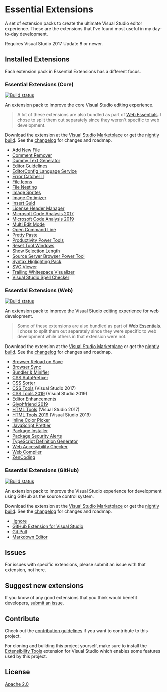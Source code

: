 # Essential Extensions
A set of extension packs to create the ultimate Visual Studio editor experience. These are the extensions that I've found most useful in my day-to-day development. 

Requires Visual Studio 2017 Update 8 or newer.

## Installed Extensions
Each extension pack in Essential Extensions has a different focus.

### Essential Extensions (Core)
[![Build status](https://ci.appveyor.com/api/projects/status/54aj4e4tlfvehaxa?svg=true)](https://ci.appveyor.com/project/scottdorman/essential-extensions)

An extension pack to improve the core Visual Studio editing experience. 

> A lot of these extensions are also bundled as part of [Web Essentials](https://marketplace.visualstudio.com/items?itemName=MadsKristensen.WebEssentials2019). I chose to split them out separately since they weren't specific to web development.

Download the extension at the
[Visual Studio Marketplace](https://marketplace.visualstudio.com/items?itemName=ScottDorman.EssentialExtensions)
or get the
[nightly build](http://vsixgallery.com/extension/B485A30F-B8A4-4508-B2B3-D96D529171DD/). See the
[changelog](src/EssentialExtensions/CHANGELOG.md)
for changes and roadmap.

- [Add New File](https://marketplace.visualstudio.com/items?itemName=MadsKristensen.AddNewFile)
- [Comment Remover](https://marketplace.visualstudio.com/items?itemName=MadsKristensen.CommentRemover)
- [Dummy Text Generator](https://marketplace.visualstudio.com/items?itemName=MadsKristensen.DummyTextGenerator)
- [Editor Guidelines](https://marketplace.visualstudio.com/items?itemName=PaulHarrington.EditorGuidelines)
- [EditorConfig Language Service](https://marketplace.visualstudio.com/items?itemName=MadsKristensen.EditorConfig)
- [Error Catcher II](https://marketplace.visualstudio.com/items?itemName=MadsKristensen.ErrorCatcherII)
- [File Icons](https://marketplace.visualstudio.com/items?itemName=MadsKristensen.FileIcons)
- [File Nesting](https://marketplace.visualstudio.com/items?itemName=MadsKristensen.FileNesting)
- [Image Sprites](https://marketplace.visualstudio.com/items?itemName=MadsKristensen.ImageSprites)
- [Image Optimizer](https://marketplace.visualstudio.com/items?itemName=MadsKristensen.ImageOptimizer)
- [Insert Guid](https://marketplace.visualstudio.com/items?itemName=MadsKristensen.insertguid)
- [License Header Manager](https://marketplace.visualstudio.com/items?itemName=StefanWenig.LicenseHeaderManager)
- [Microsoft Code Analysis 2017](https://marketplace.visualstudio.com/items?itemName=VisualStudioPlatformTeam.MicrosoftCodeAnalysis2017)
- [Microsoft Code Analysis 2019](https://marketplace.visualstudio.com/items?itemName=VisualStudioPlatformTeam.MicrosoftCodeAnalysis2019)
- [Multi Edit Mode](https://marketplace.visualstudio.com/items?itemName=MadsKristensen.MultiEditMode)
- [Open Command Line](https://marketplace.visualstudio.com/items?itemName=MadsKristensen.OpenCommandLine)
- [Pretty Paste](https://marketplace.visualstudio.com/items?itemName=MadsKristensen.PrettyPaste)
- [Productivity Power Tools](https://marketplace.visualstudio.com/items?itemName=VisualStudioPlatformTeam.ProductivityPowerPack2017)
- [Reset Tool Windows](https://marketplace.visualstudio.com/items?itemName=MadsKristensen.ResetToolWindow)
- [Show Selection Length](https://marketplace.visualstudio.com/items?itemName=MadsKristensen.ShowSelectionLength)
- [Source Server Browser Power Tool](https://marketplace.visualstudio.com/items?itemName=vsdbgplat.MicrosoftSourceServerBrowserPowerTool)
- [Syntax Higlighting Pack](https://marketplace.visualstudio.com/items?itemName=MadsKristensen.SyntaxHighlightingPack)
- [SVG Viewer](https://marketplace.visualstudio.com/items?itemName=MadsKristensen.SvgViewer)
- [Trailing Whitespace Visualizer](https://marketplace.visualstudio.com/items?itemName=MadsKristensen.TrailingWhitespaceVisualizer)
- [Visual Studio Spell Checker](https://marketplace.visualstudio.com/items?itemName=EWoodruff.VisualStudioSpellCheckerVS2017andLater)

### Essential Extensions (Web)
[![Build status](https://ci.appveyor.com/api/projects/status/h2m5jjwpj1ddqluh?svg=true)](https://ci.appveyor.com/project/scottdorman/essential-extensions-lh0vv)

An extension pack to improve the Visual Studio editing experience for web development.

> Some of these extensions are also bundled as part of [Web Essentials](https://marketplace.visualstudio.com/items?itemName=MadsKristensen.WebEssentials2019). I chose to split them out separately since they were specific to web development while others in that extension were not.

Download the extension at the
[Visual Studio Marketplace](https://marketplace.visualstudio.com/items?itemName=ScottDorman.EssentialExtensionsWeb)
or get the
[nightly build](http://vsixgallery.com/extension/673DC35F-A9E2-426B-98AF-27F51190D0B4/). See the
[changelog](src/EssentialExtensions.Web/CHANGELOG.md)
for changes and roadmap.

- [Browser Reload on Save](https://marketplace.visualstudio.com/items?itemName=MadsKristensen.BrowserReloadonSave)
- [Browser Sync](https://marketplace.visualstudio.com/items?itemName=MadsKristensen.BrowserSync)
- [Bundler & Minifier](https://marketplace.visualstudio.com/items?itemName=MadsKristensen.BundlerMinifier)
- [CSS AutoPrefixer](https://marketplace.visualstudio.com/items?itemName=MadsKristensen.CSSAutoPrefixer)
- [CSS Sorter](https://marketplace.visualstudio.com/items?itemName=MadsKristensen.CSSSorter)
- [CSS Tools](https://marketplace.visualstudio.com/items?itemName=MadsKristensen.CSSTools) (Visual Studio 2017)
- [CSS Tools 2019](https://marketplace.visualstudio.com/items?itemName=MadsKristensen.CssTools2019) (Visual Studio 2019)
- [Editor Enhancements](https://marketplace.visualstudio.com/items?itemName=MadsKristensen.EditorEnhancements)
- [Glyphfriend 2019](https://marketplace.visualstudio.com/items?itemName=RionWilliams.Glyphfriend2019)
- [HTML Tools](https://marketplace.visualstudio.com/items?itemName=MadsKristensen.HtmlTools) (Visual Studio 2017)
- [HTML Tools 2019](https://marketplace.visualstudio.com/items?itemName=MadsKristensen.HtmlTools2019) (Visual Studio 2019)
- [Inline Color Picker](https://marketplace.visualstudio.com/items?itemName=NikolaMSFT.InlineColorPicker)
- [JavaScript Prettier](https://marketplace.visualstudio.com/items?itemName=MadsKristensen.JavaScriptPrettier)
- [Package Installer](https://marketplace.visualstudio.com/items?itemName=MadsKristensen.PackageInstaller)
- [Package Security Alerts](https://marketplace.visualstudio.com/items?itemName=MadsKristensen.PackageSecurityAlerts)
- [TypeScript Definition Generator](https://marketplace.visualstudio.com/items?itemName=MadsKristensen.TypeScriptDefinitionGenerator)
- [Web Accessibility Checker](https://marketplace.visualstudio.com/items?itemName=MadsKristensen.WebAccessibilityChecker)
- [Web Compiler](https://marketplace.visualstudio.com/items?itemName=MadsKristensen.WebCompiler)
- [ZenCoding](https://marketplace.visualstudio.com/items?itemName=MadsKristensen.ZenCoding)

### Essential Extensions (GitHub)
[![Build status](https://ci.appveyor.com/api/projects/status/ltp20h37x64a5n3a?svg=true)](https://ci.appveyor.com/project/scottdorman/essential-extensions-jhdh4)

An extension pack to improve the Visual Studio experience for development using GitHub as the source control system.

Download the extension at the
[Visual Studio Marketplace](https://marketplace.visualstudio.com/items?itemName=ScottDorman.EssentialExtensionsGitHub)
or get the
[nightly build](http://vsixgallery.com/extension/E7813D68-135F-4B0D-828F-5287F3228885/). See the
[changelog](src/EssentialExtensions.GitHub/CHANGELOG.md)
for changes and roadmap.

- [.ignore](https://marketplace.visualstudio.com/items?itemName=MadsKristensen.ignore)
- [GitHub Extension for Visual Studio](https://marketplace.visualstudio.com/items?itemName=GitHub.GitHubExtensionforVisualStudio)
- [Git Pull](https://marketplace.visualstudio.com/items?itemName=MadsKristensen.GitPull)
- [Markdown Editor](https://marketplace.visualstudio.com/items?itemName=MadsKristensen.MarkdownEditor)

## Issues
For issues with specific extensions, please submit an issue with that extension, not here.

## Suggest new extensions
If you know of any good extensions that you think would benefit developers, [submit an issue](https://github.com/scottdorman/essential-extensions/issues).

## Contribute
Check out the [contribution guidelines](.github/CONTRIBUTING.md)
if you want to contribute to this project.

For cloning and building this project yourself, make sure 
to install the
[Extensibility Tools](https://visualstudiogallery.msdn.microsoft.com/ab39a092-1343-46e2-b0f1-6a3f91155aa6)
extension for Visual Studio which enables some features
used by this project.

## License
[Apache 2.0](LICENSE) 

